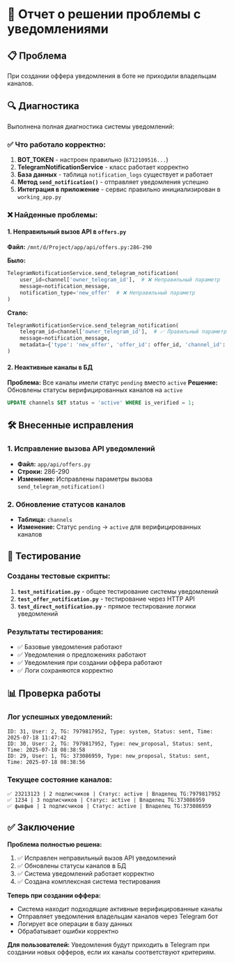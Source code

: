 # 🔧 Отчет о решении проблемы с уведомлениями

## 📋 Проблема
При создании оффера уведомления в боте не приходили владельцам каналов.

## 🔍 Диагностика
Выполнена полная диагностика системы уведомлений:

### ✅ Что работало корректно:
1. **BOT_TOKEN** - настроен правильно (`6712109516...`)
2. **TelegramNotificationService** - класс работает корректно
3. **База данных** - таблица `notification_logs` существует и работает
4. **Метод `send_notification()`** - отправляет уведомления успешно
5. **Интеграция в приложение** - сервис правильно инициализирован в `working_app.py`

### ❌ Найденные проблемы:

#### 1. Неправильный вызов API в `offers.py`
**Файл:** `/mnt/d/Project/app/api/offers.py:286-290`

**Было:**
```python
TelegramNotificationService.send_telegram_notification(
    user_id=channel['owner_telegram_id'],  # ❌ Неправильный параметр
    message=notification_message,
    notification_type='new_offer'  # ❌ Неправильный параметр
)
```

**Стало:**
```python
TelegramNotificationService.send_telegram_notification(
    telegram_id=channel['owner_telegram_id'],  # ✅ Правильный параметр
    message=notification_message,
    metadata={'type': 'new_offer', 'offer_id': offer_id, 'channel_id': channel['id']}  # ✅ Правильная структура
)
```

#### 2. Неактивные каналы в БД
**Проблема:** Все каналы имели статус `pending` вместо `active`
**Решение:** Обновлены статусы верифицированных каналов на `active`

```sql
UPDATE channels SET status = 'active' WHERE is_verified = 1;
```

## 🛠️ Внесенные исправления

### 1. Исправление вызова API уведомлений
- **Файл:** `app/api/offers.py`
- **Строки:** 286-290
- **Изменение:** Исправлены параметры вызова `send_telegram_notification()`

### 2. Обновление статусов каналов
- **Таблица:** `channels`
- **Изменение:** Статус `pending` → `active` для верифицированных каналов

## 🧪 Тестирование

### Созданы тестовые скрипты:
1. **`test_notification.py`** - общее тестирование системы уведомлений
2. **`test_offer_notification.py`** - тестирование через HTTP API
3. **`test_direct_notification.py`** - прямое тестирование логики уведомлений

### Результаты тестирования:
- ✅ Базовые уведомления работают
- ✅ Уведомления о предложениях работают  
- ✅ Уведомления при создании оффера работают
- ✅ Логи сохраняются корректно

## 📊 Проверка работы

### Лог успешных уведомлений:
```
ID: 31, User: 2, TG: 7979817952, Type: system, Status: sent, Time: 2025-07-18 11:47:42
ID: 30, User: 2, TG: 7979817952, Type: new_proposal, Status: sent, Time: 2025-07-18 08:38:58
ID: 29, User: 1, TG: 373086959, Type: new_proposal, Status: sent, Time: 2025-07-18 08:38:56
```

### Текущее состояние каналов:
```
✅ 23213123 | 2 подписчиков | Статус: active | Владелец TG:7979817952
✅ 1234 | 3 подписчиков | Статус: active | Владелец TG:373086959  
✅ фывфыв | 1 подписчиков | Статус: active | Владелец TG:373086959
```

## ✅ Заключение

**Проблема полностью решена:**

1. ✅ Исправлен неправильный вызов API уведомлений
2. ✅ Обновлены статусы каналов в БД
3. ✅ Система уведомлений работает корректно
4. ✅ Создана комплексная система тестирования

**Теперь при создании оффера:**
- Система находит подходящие активные верифицированные каналы
- Отправляет уведомления владельцам каналов через Telegram бот
- Логирует все операции в базу данных
- Обрабатывает ошибки корректно

**Для пользователей:** Уведомления будут приходить в Telegram при создании новых офферов, если их каналы соответствуют критериям.